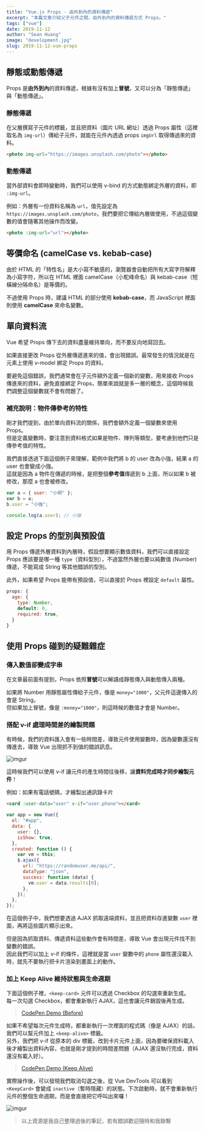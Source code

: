```yaml
---
title: "Vue.js Props - 由外到內的資料傳遞"
excerpt: "本篇文章介紹父子元件之間，由外到內的資料傳遞方式 Props。"
tags: ["vue"]
date: 2019-11-12
author: "Sean Huang"
image: "development.jpg"
slug: 2019-11-12-vue-props
---
```


## 靜態或動態傳遞

Props 是**由外到內**的資料傳遞，根據有沒有加上**冒號**，又可以分為「靜態傳遞」與「動態傳遞」。

### 靜態傳遞

在父層撰寫子元件的標籤，並且把資料（圖片 URL 網址）透過 Props 屬性（這裡取名為 `img-url`）傳給子元件，就能在元件內透過 props `imgUrl` 取得傳過來的資料。

```html
<photo img-url="https://images.unsplash.com/photo"></photo>
```

### 動態傳遞

當外部資料會即時變動時，我們可以使用 v-bind 的方式動態綁定外層的資料，即 `:img-url`。

例如：外層有一份資料名稱為 `url`，值先設定為 `https://images.unsplash.com/photo`，我們要把它傳給內層做使用，不過這個變數的值會隨著其他操作而改變。

```html
<photo :img-url="url"></photo>
```

## 等價命名 (camelCase vs. kebab-case)

由於 HTML 的「特性名」是大小寫不敏感的，瀏覽器會自動把所有大寫字符解釋為小寫字符，所以在 HTML 裡面 camelCase（小駝峰命名）與 kebab-case（短橫線分隔命名）是等價的。

不過使用 Props 時，建議 HTML 的部分使用 **kebab-case**，而 JavaScript 裡面則使用 **camelCase** 來命名變數。

## 單向資料流

Vue 希望 Props 傳下去的資料盡量維持單向，而不要反向地寫回去。

如果直接更改 Props 從外層傳遞進來的值，會出現錯誤。最常發生的情況就是在元素上使用 v-model 綁定 Props 的資料。

要避免這個錯誤，我們通常會在子元件額外定義一個新的變數，用來接收 Props 傳進來的資料，避免直接綁定 Props，簡單來說就是多一層的概念，這個時候我們調整這個變數就不會有問題了。

### 補充說明：物件傳參考的特性

剛才我們提到，由於單向資料流的關係，我們會額外定義一個變數來使用 Props。  
但是定義變數時，要注意到資料格式如果是物件、陣列等類型，要考慮到他們只是傳參考值的特性。

我們直接透過下面這個例子來理解，範例中我們將 b 的 user 改為小強，結果 a 的 user 也會變成小強。  
這就是因為 a 物件在傳遞的時候，是把整個**參考值**傳遞到 b 上面，所以如果 b 被修改，那麼 a 也會被修改。

```javascript
var a = { user: "小明" };
var b = a;
b.user = "小強";

console.log(a.user); // 小強
```

## 設定 Props 的型別與預設值

用 Props 傳遞外層資料到內層時，假設想要顯示數值資料，我們可以直接設定 Props 應該要是哪一種 `type`（資料型別），不過當然外層也要以純數值 (Number) 傳遞，不能寫成 String 等其他錯誤的型別。

此外，如果希望 Props 能帶有預設值，可以直接於 Props 裡設定 `default` 屬性。

```javascript
props: {
  age: {
    type: Number,
    default: 0,
    required: true,
  }
}
```

## 使用 Props 碰到的疑難雜症

### 傳入數值卻變成字串

在文章最前面有提到，Props 依照**冒號**可以解讀成靜態傳入與動態傳入兩種。

如果將 Number 用靜態屬性傳給子元件，像是 `money="1000"`，父元件這邊傳入的會是 String。  
但如果加上冒號，像是 `:money="1000"`，則這時候的數值才會是 Number。

### 搭配 v-if 處理時間差的繪製問題

有時候，我們的資料匯入會有一些時間差，導致元件使用變數時，因為變數還沒有傳進去，導致 Vue 出現抓不到值的錯誤訊息。

![imgur](https://i.imgur.com/P35WPxQ.png)

這時候我們可以使用 v-if 讓元件的產生時間往後移，讓**資料完成時才同步繪製元件**！

例如：如果有電話號碼，才繪製出通訊錄卡片

```html
<card :user-data="user" v-if="user.phone"></card>
```

```javascript
var app = new Vue({
  el: "#app",
  data: {
    user: {},
    isShow: true,
  },
  created: function () {
    var vm = this;
    $.ajax({
      url: "https://randomuser.me/api/",
      dataType: "json",
      success: function (data) {
        vm.user = data.results[0];
      },
    });
  },
});
```

在這個例子中，我們想要透過 AJAX 抓取遠端資料，並且把資料存進變數 `user` 裡面，再將這些圖片顯示出來。

但是因為抓取資料、傳遞資料這些動作會有時間差，導致 Vue 會出現元件找不到變數的錯誤。  
因此我們可以加上 v-if 的條件，這裡就是當 `user` 變數中的 `phone` 屬性還沒載入時，就先不要執行把卡片渲染到畫面上的動作。

### 加上 Keep Alive 維持狀態與生命週期

下面這個例子裡，`<keep-card>` 元件可以透過 Checkbox 的勾選來重新生成。  
每一次勾選 Checkbox，都會重新執行 AJAX，這也會讓元件銷毀後再生成。

> [CodePen Demo (Before)](https://codepen.io/Sealman/pen/RwwYNro)

如果不希望每次元件生成時，都重新執行一次裡面的程式碼（像是 AJAX）的話，我們可以幫元件加上 `<keep-alive>` 標籤。  
另外，我們把 v-if 從原本的 div 標籤，改到卡片元件上面，因為要確保資料載入後才繪製出資料內容，也就是剛才提到的時間差問題（AJAX 還沒執行完成，資料還沒有載入好）。

> [CodePen Demo (Keep Alive)](https://codepen.io/Sealman/pen/pooOjVd)

實際操作後，可以發現我們取消勾選之後，從 Vue DevTools 可以看到 `<KeepCard>` 會變成 `inactive`（暫時隱藏）的狀態。下次啟動時，就不會重新執行元件的整個生命週期，而是會直接把它呼叫出來囉！

![imgur](https://i.imgur.com/kgLA3Ei.png)

> 以上資源是我自己整理過後的筆記，若有錯誤歡迎隨時和我聯繫
